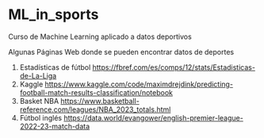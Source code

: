# ML_in_sports
Curso de Machine Learning aplicado a datos deportivos

Algunas Páginas Web donde se pueden encontrar datos de deportes

1. Estadísticas de fútbol https://fbref.com/es/comps/12/stats/Estadisticas-de-La-Liga
2. Kaggle https://www.kaggle.com/code/maximdrejdink/predicting-football-match-results-classification/notebook
3. Basket NBA https://www.basketball-reference.com/leagues/NBA_2023_totals.html
4. Fútbol inglés https://data.world/evangower/english-premier-league-2022-23-match-data

